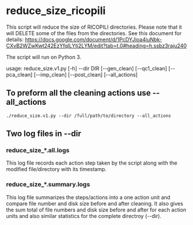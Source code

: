 # reduce_size_ricopili
This script will reduce the size of RICOPILI directories. Please note that it will DELETE some of the files from the directories. See this document for details: https://docs.google.com/document/d/1PcDYJioa4iuNbk-CXvB2WZwKwt242EzYfqlLYti2LYM/edit?tab=t.0#heading=h.ssbz3raju240

The script will run on Python 3.


usage: reduce_size.v1.py [-h] --dir DIR [--gen_clean] [--qc1_clean]
                         [--pca_clean] [--imp_clean] [--post_clean]
                         [--all_actions]


## To preform all the cleaning actions use --all_actions
```
./reduce_size.v1.py --dir /full/path/to/directory --all_actions
```

## Two log files in --dir 

### reduce_size_*.all.logs
This log file records each action step taken by the script along with the modified file/directory with its timestamp.

### reduce_size_*.summary.logs
This log file summarizes the steps/actions into a one action unit and compare file number and disk size before and after cleaning. 
It also gives the sum total of file numbers and disk size before and after for each action units and also similar statistics for the complete  directroy (--dir). 


